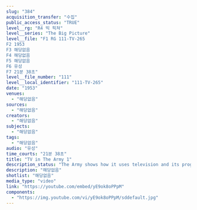```yaml
---
slug: "384"
acquisition_transfer: "수집"
public_access_status: "TRUE"
level__rg: "R4 빅 픽쳐"
level__series: "The Big Picture"
level__file: "F1 RG 111-TV-265
F2 1953
F3 해당없음
F4 해당없음
F5 해당없음
F6 유성
F7 21분 38초"
level__file_number: "111"
level__local_identifier: "111-TV-265"
date: "1953"
venues: 
  - "해당없음"
sources: 
  - "해당없음"
creators: 
  - "해당없음"
subjects: 
  - "해당없음"
tags: 
  - "해당없음"
audio: "유성"
time_courts: "21분 38초"
title: "TV in The Army 1"
description_status: "The Army shows how it uses television and its program to continue to explore all avenues opened to it by military television."
description: "해당없음"
shotlist: "해당없음"
media_type: "video"
link: "https://youtube.com/embed/yE9ok8oPPpM"
components: 
  - "https://img.youtube.com/vi/yE9ok8oPPpM/sddefault.jpg"
---
```

